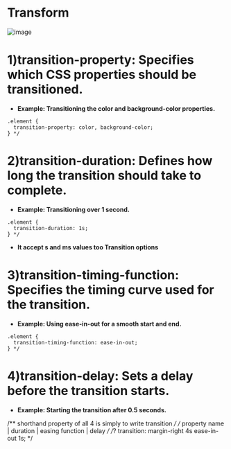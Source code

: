 # Transform
![image](https://github.com/user-attachments/assets/32cfd6c3-4fc1-46a6-9456-1e07f0a8578a)

# 1)transition-property: Specifies which CSS properties should be transitioned.
- **Example: Transitioning the color and background-color properties.**
```
.element {
  transition-property: color, background-color;
} */
```
# 2)transition-duration: Defines how long the transition should take to complete.
- **Example: Transitioning over 1 second.**
```
.element {
  transition-duration: 1s;
} */
```
- **It accept s and ms values too Transition options**

# 3)transition-timing-function: Specifies the timing curve used for the transition.
- **Example: Using ease-in-out for a smooth start and end.**
```
.element {
  transition-timing-function: ease-in-out;
} */
```
# 4)transition-delay: Sets a delay before the transition starts.
- **Example: Starting the transition after 0.5 seconds.**


/** shorthand property of all 4 is simply to write transition */
/* property name | duration | easing function | delay */
/*? transition: margin-right 4s ease-in-out 1s; */
